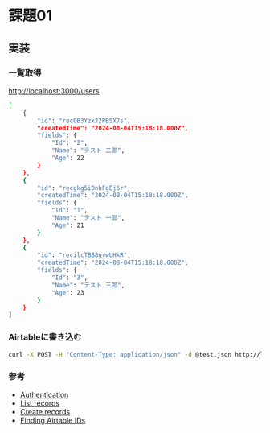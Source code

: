 # 課題01

## 実装

### 一覧取得

<http://localhost:3000/users>

```sh
[
    {
        "id": "rec0B3YzxJ2PB5X7s",
        "createdTime": "2024-08-04T15:18:18.000Z",
        "fields": {
            "Id": "2",
            "Name": "テスト 二郎",
            "Age": 22
        }
    },
    {
        "id": "recgkg5iDnhFgEj6r",
        "createdTime": "2024-08-04T15:18:18.000Z",
        "fields": {
            "Id": "1",
            "Name": "テスト 一郎",
            "Age": 21
        }
    },
    {
        "id": "recilcTBB8gvwUHkR",
        "createdTime": "2024-08-04T15:18:18.000Z",
        "fields": {
            "Id": "3",
            "Name": "テスト 三郎",
            "Age": 23
        }
    }
]
```

### Airtableに書き込む

```sh
curl -X POST -H "Content-Type: application/json" -d @test.json http://localhost:3000/users
```

### 参考

- [Authentication](https://airtable.com/developers/web/api/authentication)
- [List records](https://airtable.com/developers/web/api/list-records)
- [Create records](https://airtable.com/developers/web/api/create-records)
- [Finding Airtable IDs](https://support.airtable.com/docs/finding-airtable-ids)
